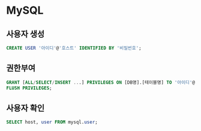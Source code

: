 # MySQL

## 사용자 생성
```sql
CREATE USER '아이디'@'호스트' IDENTIFIED BY '비밀번호';
```

## 권한부여
```sql
GRANT [ALL/SELECT/INSERT ...] PRIVILEGES ON [DB명].[테이블명] TO '아이디'@'호스트';
FLUSH PRIVILEGES;
```

## 사용자 확인
```sql
SELECT host, user FROM mysql.user;
```
